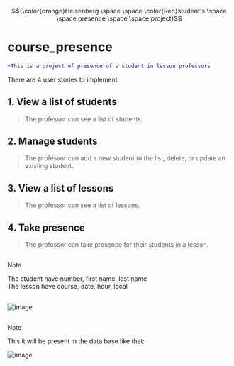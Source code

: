 $${\color{orange}Heisenberg \space \space \color{Red}student's \space \space presence \space \space project}$$

# course_presence

```diff
+This is a project of presence of a student in lesson professors 
```
There are 4 user stories to implement:

## 1. **View a list of students**  
>   The professor can see a list of students.

## 2. **Manage students**  
>   The professor can add a new student to the list, delete, or update an existing student.

## 3. **View a list of lessons**  
>   The professor can see a list of lessons.

## 4. **Take presence**  
>   The professor can take presence for their students in a lesson.
##
> [!Note]
> The student have number, first name, last name  
> The lesson have course, date, hour, local  
##
![image](https://github.com/user-attachments/assets/164714db-c670-4fbe-8cab-1519c8d35141)  
##
> [!NOTE]
> This it will be present in the data base like that:

![image](https://github.com/user-attachments/assets/b10b0de3-6677-4146-b236-6fa388f738eb)





